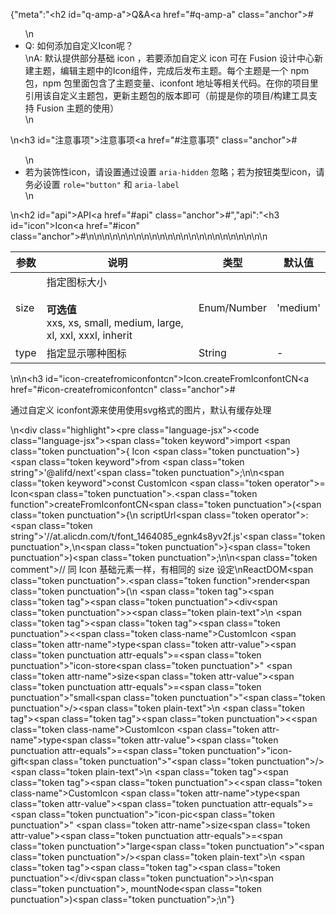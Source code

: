 {"meta":"<h2 id=\"q-amp-a\">Q&amp;A<a href=\"#q-amp-a\" class=\"anchor\">#</a></h2><ul>\n<li>Q: &#x5982;&#x4F55;&#x6DFB;&#x52A0;&#x81EA;&#x5B9A;&#x4E49;Icon&#x5462;&#xFF1F;<br>\nA: &#x9ED8;&#x8BA4;&#x63D0;&#x4F9B;&#x90E8;&#x5206;&#x57FA;&#x7840; icon &#xFF0C;&#x82E5;&#x8981;&#x6DFB;&#x52A0;&#x81EA;&#x5B9A;&#x4E49; icon &#x53EF;&#x5728; Fusion &#x8BBE;&#x8BA1;&#x4E2D;&#x5FC3;&#x65B0;&#x5EFA;&#x4E3B;&#x9898;&#xFF0C;&#x7F16;&#x8F91;&#x4E3B;&#x9898;&#x4E2D;&#x7684;Icon&#x7EC4;&#x4EF6;&#xFF0C;&#x5B8C;&#x6210;&#x540E;&#x53D1;&#x5E03;&#x4E3B;&#x9898;&#x3002;&#x6BCF;&#x4E2A;&#x4E3B;&#x9898;&#x662F;&#x4E00;&#x4E2A; npm &#x5305;&#xFF0C;npm &#x5305;&#x91CC;&#x9762;&#x5305;&#x542B;&#x4E86;&#x4E3B;&#x9898;&#x53D8;&#x91CF;&#x3001;iconfont &#x5730;&#x5740;&#x7B49;&#x76F8;&#x5173;&#x4EE3;&#x7801;&#x3002;&#x5728;&#x4F60;&#x7684;&#x9879;&#x76EE;&#x91CC;&#x5F15;&#x7528;&#x8BE5;&#x81EA;&#x5B9A;&#x4E49;&#x4E3B;&#x9898;&#x5305;&#xFF0C;&#x66F4;&#x65B0;&#x4E3B;&#x9898;&#x5305;&#x7684;&#x7248;&#x672C;&#x5373;&#x53EF;&#xFF08;&#x524D;&#x63D0;&#x662F;&#x4F60;&#x7684;&#x9879;&#x76EE;/&#x6784;&#x5EFA;&#x5DE5;&#x5177;&#x652F;&#x6301; Fusion &#x4E3B;&#x9898;&#x7684;&#x4F7F;&#x7528;&#xFF09;</li>\n</ul>\n<h3 id=\"&#x6CE8;&#x610F;&#x4E8B;&#x9879;\">&#x6CE8;&#x610F;&#x4E8B;&#x9879;<a href=\"#&#x6CE8;&#x610F;&#x4E8B;&#x9879;\" class=\"anchor\">#</a></h3><ul>\n<li>&#x82E5;&#x4E3A;&#x88C5;&#x9970;&#x6027;icon&#xFF0C;&#x8BF7;&#x8BBE;&#x7F6E;&#x901A;&#x8FC7;&#x8BBE;&#x7F6E; <code>aria-hidden</code> &#x5FFD;&#x7565;&#xFF1B;&#x82E5;&#x4E3A;&#x6309;&#x94AE;&#x7C7B;&#x578B;icon&#xFF0C;&#x8BF7;&#x52A1;&#x5FC5;&#x8BBE;&#x7F6E; <code>role=&quot;button&quot;</code> &#x548C; <code>aria-label</code></li>\n</ul>\n<h2 id=\"api\">API<a href=\"#api\" class=\"anchor\">#</a></h2>","api":"<h3 id=\"icon\">Icon<a href=\"#icon\" class=\"anchor\">#</a></h3><table>\n<thead>\n<tr>\n<th>&#x53C2;&#x6570;</th>\n<th>&#x8BF4;&#x660E;</th>\n<th>&#x7C7B;&#x578B;</th>\n<th>&#x9ED8;&#x8BA4;&#x503C;</th>\n</tr>\n</thead>\n<tbody>\n<tr>\n<td>size</td>\n<td>&#x6307;&#x5B9A;&#x56FE;&#x6807;&#x5927;&#x5C0F;<br><br><strong>&#x53EF;&#x9009;&#x503C;</strong><br> xxs, xs, small, medium, large, xl, xxl, xxxl, inherit</td>\n<td>Enum/Number</td>\n<td>&apos;medium&apos;</td>\n</tr>\n<tr>\n<td>type</td>\n<td>&#x6307;&#x5B9A;&#x663E;&#x793A;&#x54EA;&#x79CD;&#x56FE;&#x6807;</td>\n<td>String</td>\n<td>-</td>\n</tr>\n</tbody>\n</table>\n<!-- api-extra-start -->\n<h3 id=\"icon-createfromiconfontcn\">Icon.createFromIconfontCN<a href=\"#icon-createfromiconfontcn\" class=\"anchor\">#</a></h3><p>&#x901A;&#x8FC7;&#x81EA;&#x5B9A;&#x4E49; iconfont&#x6E90;&#x6765;&#x4F7F;&#x7528;&#x4F7F;&#x7528;svg&#x683C;&#x5F0F;&#x7684;&#x56FE;&#x7247;&#xFF0C;&#x9ED8;&#x8BA4;&#x6709;&#x7F13;&#x5B58;&#x5904;&#x7406;</p>\n<div class=\"highlight\"><pre class=\"language-jsx\"><code class=\"language-jsx\"><span class=\"token keyword\">import</span> <span class=\"token punctuation\">{</span> Icon <span class=\"token punctuation\">}</span> <span class=\"token keyword\">from</span> <span class=\"token string\">&apos;@alifd/next&apos;</span><span class=\"token punctuation\">;</span>\n\n<span class=\"token keyword\">const</span> CustomIcon <span class=\"token operator\">=</span> Icon<span class=\"token punctuation\">.</span><span class=\"token function\">createFromIconfontCN</span><span class=\"token punctuation\">(</span><span class=\"token punctuation\">{</span>\n    scriptUrl<span class=\"token operator\">:</span> <span class=\"token string\">&apos;//at.alicdn.com/t/font_1464085_egnk4s8yv2f.js&apos;</span><span class=\"token punctuation\">,</span>\n<span class=\"token punctuation\">}</span><span class=\"token punctuation\">)</span><span class=\"token punctuation\">;</span>\n\n<span class=\"token comment\">// &#x540C; Icon &#x57FA;&#x7840;&#x5143;&#x7D20;&#x4E00;&#x6837;&#xFF0C;&#x6709;&#x76F8;&#x540C;&#x7684; size &#x8BBE;&#x5B9A;</span>\nReactDOM<span class=\"token punctuation\">.</span><span class=\"token function\">render</span><span class=\"token punctuation\">(</span>\n    <span class=\"token tag\"><span class=\"token tag\"><span class=\"token punctuation\">&lt;</span>div</span><span class=\"token punctuation\">&gt;</span></span><span class=\"token plain-text\">\n        </span><span class=\"token tag\"><span class=\"token tag\"><span class=\"token punctuation\">&lt;</span><span class=\"token class-name\">CustomIcon</span></span> <span class=\"token attr-name\">type</span><span class=\"token attr-value\"><span class=\"token punctuation attr-equals\">=</span><span class=\"token punctuation\">&quot;</span>icon-store<span class=\"token punctuation\">&quot;</span></span> <span class=\"token attr-name\">size</span><span class=\"token attr-value\"><span class=\"token punctuation attr-equals\">=</span><span class=\"token punctuation\">&quot;</span>small<span class=\"token punctuation\">&quot;</span></span><span class=\"token punctuation\">/&gt;</span></span><span class=\"token plain-text\">\n        </span><span class=\"token tag\"><span class=\"token tag\"><span class=\"token punctuation\">&lt;</span><span class=\"token class-name\">CustomIcon</span></span> <span class=\"token attr-name\">type</span><span class=\"token attr-value\"><span class=\"token punctuation attr-equals\">=</span><span class=\"token punctuation\">&quot;</span>icon-gift<span class=\"token punctuation\">&quot;</span></span><span class=\"token punctuation\">/&gt;</span></span><span class=\"token plain-text\">\n        </span><span class=\"token tag\"><span class=\"token tag\"><span class=\"token punctuation\">&lt;</span><span class=\"token class-name\">CustomIcon</span></span> <span class=\"token attr-name\">type</span><span class=\"token attr-value\"><span class=\"token punctuation attr-equals\">=</span><span class=\"token punctuation\">&quot;</span>icon-pic<span class=\"token punctuation\">&quot;</span></span> <span class=\"token attr-name\">size</span><span class=\"token attr-value\"><span class=\"token punctuation attr-equals\">=</span><span class=\"token punctuation\">&quot;</span>large<span class=\"token punctuation\">&quot;</span></span><span class=\"token punctuation\">/&gt;</span></span><span class=\"token plain-text\">\n    </span><span class=\"token tag\"><span class=\"token tag\"><span class=\"token punctuation\">&lt;/</span>div</span><span class=\"token punctuation\">&gt;</span></span>\n<span class=\"token punctuation\">,</span> mountNode<span class=\"token punctuation\">)</span><span class=\"token punctuation\">;</span></code></pre></div><!-- api-extra-end -->\n"}